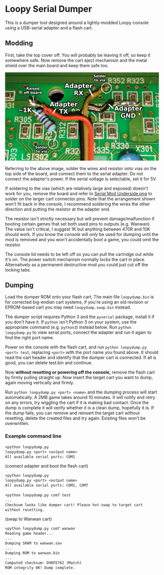 # Loopy Serial Dumper
This is a dumper tool designed around a lightly-modded Loopy console using a USB-serial adapter and a flash cart.  

## Modding
First, take the top cover off. You will probably be leaving it off, so keep it somewhere safe.
Now remove the cart eject mechanism and the metal shield over the main board and keep them safe too.  

![Serial Mod.png](Serial%20Mod.png)

Referring to the above image, solder the wires and resistor onto vias on the top side of the board,
and connect them to the serial adapter. Do not connect the adapter's power.
If the serial voltage is selectable, set it for 5V.  

If soldering to the vias (which are relatively large and exposed) doesn't work for you,
remove the board and refer to [Serial Mod Underside.png](Serial%20Mod%20Underside.png) to solder on the larger cart connector pins.
Note that the arrangement shown won't fit back in the console,
I recommend soldering the wires the other direction and putting the resistor at the adapter end.  

The resistor isn't strictly necessary but will prevent damage/malfunction if booting certain games that set both used pins to outputs (e.g. Wanwan).
The value isn't critical, I suggest 1K but anything between 470R and 10K should work.
If you know the console will *only* be used for dumping until the mod is removed and you won't accidentally boot a game, you could omit the resistor.  

The console lid needs to be left off so you can pull the cartridge out while it's on.
The power switch mechanism normally locks the cart in place.
Alternatively as a permanent destructive mod you could just cut off the locking tabs.  

## Dumping
Load the dumper ROM onto your flash cart.
The main file `loopydump.bin` is for corrected big-endian cart systems,
if you're using an old revision or EPROM-based cart you may need `loopydump.swap.bin` instead.  

The dumper script requires Python 3 and the `pyserial` package, install it if you don't have it.
If `python` isn't Python 3 on your system, use the appropriate command (e.g. `python3`) instead below.
Run `python loopydump.py` to view serial ports, connect the adapter and run it again to find the right port name.  

Power on the console with the flash cart, and run `python loopydump.py <port> test`,
replacing `<port>` with the port name you found above.
It should read the cart header and identify that the dumper cart is connected.
If all is good, you can delete test.bin and continue.  

Now **without resetting or powering off the console,** remove the flash cart by firmly pulling straight up.
Now insert the target cart you want to dump, again moving vertically and firmly.  

Run `python loopydump.py <port> <name>` and the dumping process will start automatically.
A 2MB game takes around 10 minutes.
It will notify and retry on any errors, try wiggling the cart if it is making bad contact.
Once the dump is complete it will verify whether it is a clean dump, hopefully it is.
If the dump fails, you can remove and reinsert the target cart without resetting,
delete the created files and try again. Existing files won't be overwritten.  

### Example command line
```
>python loopydump.py
loopydump.py <port> <output name>
All available serial ports: COM1
```
(connect adapter and boot the flash cart)
```
>python loopydump.py
loopydump.py <port> <output name>
All available serial ports: COM1, COM7

>python loopydump.py com7 test
...
Checksum looks like dumper cart! Please hot-swap to target cart without resetting.
```
(swap to Wanwan cart)
```
>python loopydump.py com7 wanwan
Reading game header...
...
Dumping SRAM to wanwan.sav
...
Dumping ROM to wanwan.bin
...
Computed checksum: D90FE762 (Match)
ROM integrity OK! Dump complete.
```
